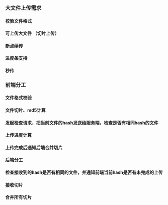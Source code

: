 ### 大文件上传需求

#### 校验文件格式
#### 可上传大文件 （切片上传）
#### 断点续传
#### 进度条支持
#### 秒传

### 前端分工

#### 文件格式校验
#### 文件切片、md5计算
#### 发起检查请求，把当前文件的hash发送给服务端，检查是否有相同hash的文件
#### 上传进度计算
#### 上传完成后通知后端合并切片

#### 后端分工

#### 检查接收到的hash是否有相同的文件，并通知前端当前hash是否有未完成的上传
#### 接收切片
#### 合并所有切片
